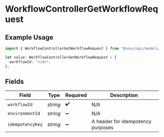 # WorkflowControllerGetWorkflowRequest

## Example Usage

```typescript
import { WorkflowControllerGetWorkflowRequest } from "@novu/api/models/operations";

let value: WorkflowControllerGetWorkflowRequest = {
  workflowId: "<id>",
};
```

## Fields

| Field                             | Type                              | Required                          | Description                       |
| --------------------------------- | --------------------------------- | --------------------------------- | --------------------------------- |
| `workflowId`                      | *string*                          | :heavy_check_mark:                | N/A                               |
| `environmentId`                   | *string*                          | :heavy_minus_sign:                | N/A                               |
| `idempotencyKey`                  | *string*                          | :heavy_minus_sign:                | A header for idempotency purposes |